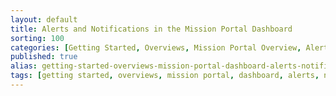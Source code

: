 ```yaml
---
layout: default
title: Alerts and Notifications in the Mission Portal Dashboard
sorting: 100
categories: [Getting Started, Overviews, Mission Portal Overview, Alerts and Notifications in the Mission Portal Dashboard]
published: true
alias: getting-started-overviews-mission-portal-dashboard-alerts-notifications.html
tags: [getting started, overviews, mission portal, dashboard, alerts, notifications]
---
```


